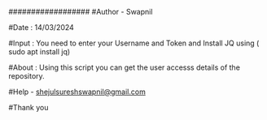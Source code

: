 ##################
#Author - Swapnil

#Date : 14/03/2024

#Input : You need to enter your Username and Token and Install JQ using ( sudo apt install jq)

#About : Using this script you can get the user accesss details of the repository.

#Help - shejulsureshswapnil@gmail.com

#Thank you
